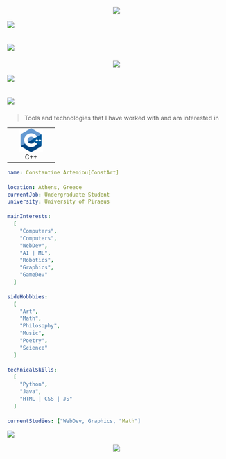 <p align="center">
  <img src="https://capsule-render.vercel.app/api?type=waving&color=timeGradient&height=270&section=header&text=Hello%20World!!!&fontSize=69&fontAlignY=48&animation=twinkling&fontColor=c5d1ded1&stroke=c5d1ded1&strokeWidth=3" />
</p>

<p>
  <img src="https://capsule-render.vercel.app/api?type=transparent&height=30&section=footer">
</p>

<h2>
  <img src="https://capsule-render.vercel.app/api?type=transparent&height=45&section=header&text=Connect%20with%20me%20📱&fontSize=30&animation=scaleIn&fontColor=c5d1dec3&stroke=c5d1dec3" />
</h2>

<p align="center">
    <a href = "https://www.instagram.com/const_art_sc/" alt = "const_art_sc | Instagram" target = "_blank"> 
     <img height="48" src="https://user-images.githubusercontent.com/46517096/166974368-9798f39f-1f46-499c-b14e-81f0a3f83a06.png">
    <a>
</p>

<p>
  <img src="https://capsule-render.vercel.app/api?type=transparent&height=45&section=footer">
</p>

<h2>
  <img src="https://capsule-render.vercel.app/api?type=transparent&height=45&section=header&text=About%20me%20💡&fontSize=30&animation=scaleIn&fontColor=c5d1dec3&stroke=c5d1dec3" />
</h2>

> Tools and technologies that I have worked with and am interested in

<table>
  <tr>
    <td align="center" width="96">
        <img src="images/c-.png" alt="icon" width="54" height="54" />
      <br>C++
    </td>
</table>

```yaml
name: Constantine Artemiou[ConstArt]

location: Athens, Greece
currentJob: Undergraduate Student
university: University of Piraeus

mainInterests:
  [
    "Computers",
    "Computers",
    "WebDev",
    "AI | ML",
    "Robotics",
    "Graphics",
    "GameDev"
  ]

sideHobbbies:
  [
    "Art",
    "Math",
    "Philosophy",
    "Music",
    "Poetry",
    "Science"
  ]

technicalSkills:
  [
    "Python",
    "Java",
    "HTML | CSS | JS"
  ]

currentStudies: ["WebDev, Graphics, "Math"]
```

<p>
  <img src="https://capsule-render.vercel.app/api?type=transparent&height=30&section=footer">
</p>

<p align="center">
  <img src="https://capsule-render.vercel.app/api?type=waving&color=timeGradient&height=120&section=footer" />
</p>
